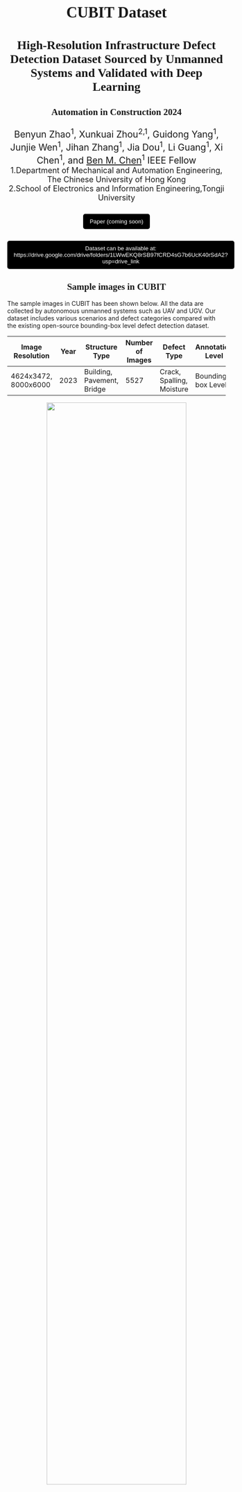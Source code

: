 <h1 style="text-align: center; font-size: 35px; font-family: 'Sama Devanagari';"> CUBIT Dataset
</h1>

<h3 style="text-align: center; font-size: 28px; font-family: 'Sama Devanagari';"> 
High-Resolution Infrastructure Defect Detection Dataset Sourced by Unmanned Systems and Validated with Deep Learning
</h3>

<h3 style="text-align: center; font-size: 21px; font-family: 'Sama Devanagari';"> 
Automation in Construction 2024
</h3>


<div style=" text-align: center; font-size: 21px;">
Benyun Zhao<sup>1</sup>, Xunkuai Zhou<sup>2,1</sup>, Guidong Yang<sup>1</sup>, Junjie Wen<sup>1</sup>, Jihan Zhang<sup>1</sup>, Jia Dou<sup>1</sup>, Li Guang<sup>1</sup>, Xi Chen<sup>1</sup>, and <a href="http://www.mae.cuhk.edu.hk/~bmchen/">Ben M. Chen</a><sup>1</sup> IEEE Fellow
</div>
<div  style="text-align: center; font-size: 18px;" >
1.Department of Mechanical and Automation Engineering, The Chinese University of Hong Kong <br>   
2.School of Electronics and Information Engineering,Tongji University
</div>


<br>
<div style="display: flex; flex-direction: row; margin: 10px auto; justify-content: center" > 
<button style="background-color: #000000; color: white;margin-centre: 15px; padding: 10px 15px;border: none; border-radius: 5px;">
<a href="#" style="color: white; text-decoration: none;">Paper (coming soon)</a>
</button>
</div>

<!-- <button style="background-color: #000000; color: white;margin-right: 15px; padding: 10px 15px; border: none; border-radius: 5px;">
<a href="https://zhaobenyun.github.io/CUBIT/ICASSP_2024_Appendix.pdf" style="color: white; text-decoration: none;">Supplementary;</a>
</button> -->

<!-- <button style="background-color: #000000; color: white;margin-right: 15px; padding: 10px 15px;border: none; border-radius: 5px;">
<a href="https://zhaobenyun.github.io/CUBIT/" style="color: white; text-decoration: none;">Project Page;</a>
</button> -->

<br>
<button style="background-color: #000000; color: white; margin: 0 auto; padding: 10px 15px;border: none; border-radius: 5px;">
Dataset can be available at: <br><a href="https://drive.google.com/drive/folders/1LWwEKQ8rSB97fCRD4sG7b6UcK40rSdA2?usp=drive_link" style="color: white; text-decoration: none;">https://drive.google.com/drive/folders/1LWwEKQ8rSB97fCRD4sG7b6UcK40rSdA2?usp=drive_link</a>
</button>

<!-- <div style="text-align: center; font-family: 'American Typewriter'; font-weight: 400; "> 
<h2>Abstract</h2>
</div>

Learning-based visual inspection, integrated with unmanned robotic system, offers a more effective, efficient, and safer alternative for infrastructure inspection tasks that are traditionally heavily reliant on human labor. However, the potential of learning-based inspection methods remains limited due to the lack of publicly available, high-quality datasets. This paper presents CUBIT, a high-resolution defect detection dataset comprising more than $5500$ images with resolutions up to $8000\times6000$ which covers a broader spectrum of practical situations, backgrounds, and defect categories than existing publicly available datasets. We conduct extensive experiments to benchmark the performance of state-of-the-art real-time detection methods on our proposed dataset, validating the effectiveness of it. Moreover, based on the benchmark results, we develop a module named GIPFPP to integrate multi-scale feature, enhancing the AP by 3\% while reducing the number of parameters by 10\% on baseline model. Additionally, a real-site UAV-based inspection has been conducted to verify the reliability of the dataset. -->

<div style="text-align: center; font-family: 'American Typewriter'; font-weight: 400; "> 
<h2>Sample images in CUBIT</h2>
</div>
The sample images in CUBIT has been shown below. All the data are collected by autonomous unmanned systems such as UAV and UGV. Our dataset includes various scenarios and defect categories compared with the existing open-source bounding-box level defect detection dataset. 

Image Resolution | Year | Structure Type | Number of Images | Defect Type | Annotation Level
--- | --- | --- | --- | --- | --- |
4624x3472, 8000x6000 | 2023 | Building, Pavement, Bridge | 5527 | Crack, Spalling, Moisture | Bounding-box Level

<p align="center">
  <img src="./sample.png" width=80% height=80%> 
</p>

<!-- <div style="text-align: center; font-family: 'American Typewriter'; font-weight: 400; "> 
<h2>Defect Detection Framework based on CUBIT</h2>
</div>
The visualization of defect detection framework based on CUBIT dataset is illustrated below, which encompasses the entire process: data collection by autonomous unmanned system; the baseline network integrated with our GIPFPP module; the output of defect detection results. 
<p align="center">
  <img src="./frame.png" width=80% height=80%> 
</p> -->

<div style="text-align: center; font-family: 'American Typewriter'; font-weight: 400; "> 
<h2>Acknowledgement</h2>
</div>
This work was supported by the InnoHK of the Government of the Hong Kong Special Administrative Region via the Hong Kong Centre for Logistics Robotics. Credits also to <a href="http://www.yjhuang.net/" style="color: white; text-decoration: none;">Yijun Huang</a> for constructing the project page.


